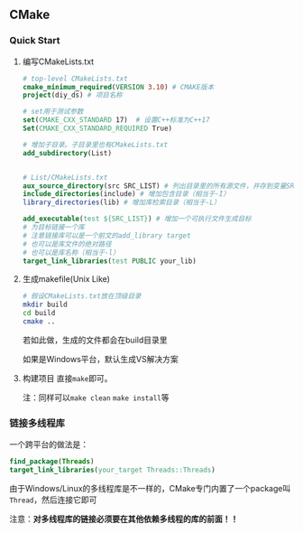 ## CMake
### Quick Start
1. 编写CMakeLists.txt
    ```cmake
    # top-level CMakeLists.txt
    cmake_minimum_required(VERSION 3.10) # CMAKE版本
    project(diy_ds) # 项目名称

    # set用于测试参数
    set(CMAKE_CXX_STANDARD 17)  # 设置C++标准为C++17
    Set(CMAKE_CXX_STANDARD_REQUIRED True)

    # 增加子目录。子目录里也有CMakeLists.txt
    add_subdirectory(List)


    # List/CMakeLists.txt
    aux_source_directory(src SRC_LIST) # 列出目录里的所有源文件，并存到变量SRT_LIST里面
    include_directories(include) # 增加包含目录（相当于-I）
    library_directories(lib) # 增加库检索目录（相当于-L）

    add_executable(test ${SRC_LIST}) # 增加一个可执行文件生成目标
    # 为目标链接一个库
    # 注意链接库可以是一个前文的add_library target
    # 也可以是库文件的绝对路径
    # 也可以是库名称（相当于-l）
    target_link_libraries(test PUBLIC your_lib) 
    
    ```
2. 生成makefile(Unix Like)
   ```bash
   # 假设CMakeLists.txt放在顶级目录
   mkdir build
   cd build
   cmake ..
   ```
   若如此做，生成的文件都会在build目录里

   如果是Windows平台，默认生成VS解决方案
3. 构建项目
   直接`make`即可。

   注：同样可以`make clean` `make install`等

### 链接多线程库
一个跨平台的做法是：
```cmake
find_package(Threads)
target_link_libraries(your_target Threads::Threads)
```
由于Windows/Linux的多线程库是不一样的，CMake专门内置了一个package叫`Thread`，然后连接它即可

注意：**对多线程库的链接必须要在其他依赖多线程的库的前面！！**
